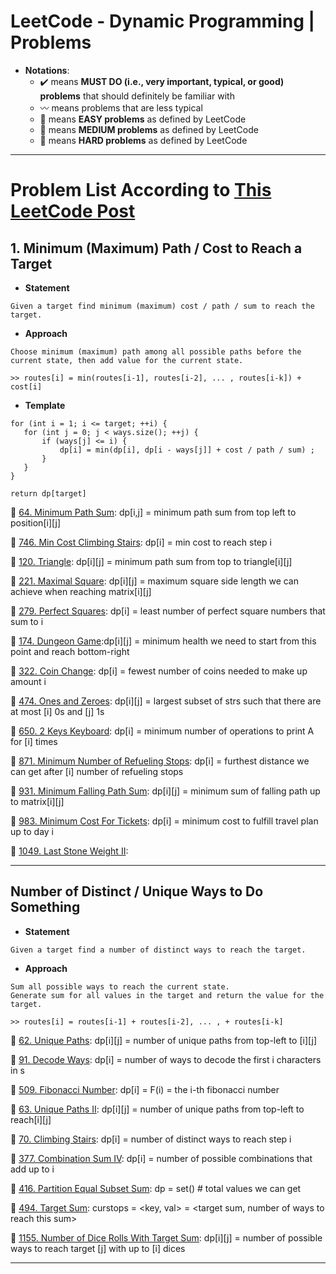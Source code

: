 # LeetCode - Dynamic Programming | Problems
* **Notations**: 
  * :heavy_check_mark: means **MUST DO (i.e., very important, typical, or good) problems** that should definitely be familiar with
  * :wavy_dash: means problems that are less typical
  * :green_book: means **EASY problems** as defined by LeetCode
  * :orange_book: means **MEDIUM problems** as defined by LeetCode
  * :closed_book: means **HARD problems** as defined by LeetCode

---
# Problem List According to [This LeetCode Post](https://leetcode.com/discuss/general-discussion/458695/dynamic-programming-patterns)
## 1. Minimum (Maximum) Path / Cost to Reach a Target

- **Statement**

```
Given a target find minimum (maximum) cost / path / sum to reach the target.
```

- **Approach**

```
Choose minimum (maximum) path among all possible paths before the current state, then add value for the current state.

>> routes[i] = min(routes[i-1], routes[i-2], ... , routes[i-k]) + cost[i]
```

- **Template**

```
for (int i = 1; i <= target; ++i) {
   for (int j = 0; j < ways.size(); ++j) {
       if (ways[j] <= i) {
           dp[i] = min(dp[i], dp[i - ways[j]] + cost / path / sum) ;
       }
   }
}
 
return dp[target]
```

:orange_book: [64. Minimum Path Sum](https://leetcode.com/problems/minimum-path-sum/): dp[i,j] = minimum path sum from top left to position[i][j]

:green_book: [746. Min Cost Climbing Stairs](https://leetcode.com/problems/min-cost-climbing-stairs/): dp[i] = min cost to reach step i

:orange_book: [120. Triangle](https://leetcode.com/problems/triangle/): dp[i][j] = minimum path sum from top to triangle[i][j]

:orange_book: [221. Maximal Square](https://leetcode.com/problems/maximal-square/): dp[i][j] = maximum square side length we can achieve when reaching matrix[i][j]

:orange_book: [279. Perfect Squares](https://leetcode.com/problems/perfect-squares/): dp[i] = least number of perfect square numbers that sum to i

:closed_book: [174. Dungeon Game](https://leetcode.com/problems/dungeon-game/):dp[i][j] = minimum health we need to start from this point and reach bottom-right

:orange_book: [322. Coin Change](https://leetcode.com/problems/coin-change/): dp[i] = fewest number of coins needed to make up amount i

:orange_book: [474. Ones and Zeroes](https://leetcode.com/problems/ones-and-zeroes/): dp[i][j] = largest subset of strs such that there are at most [i] 0s and [j] 1s

:orange_book: [650. 2 Keys Keyboard](https://leetcode.com/problems/2-keys-keyboard/): dp[i] = minimum number of operations to print A for [i] times

:closed_book: [871. Minimum Number of Refueling Stops](https://leetcode.com/problems/minimum-number-of-refueling-stops/): dp[i] = furthest distance we can get after [i] number of refueling stops

:orange_book: [931. Minimum Falling Path Sum](https://leetcode.com/problems/minimum-falling-path-sum/): dp[i][j] = minimum sum of falling path up to matrix[i][j]

:orange_book: [983. Minimum Cost For Tickets](https://leetcode.com/problems/minimum-cost-for-tickets/): dp[i] = minimum cost to fulfill travel plan up to day i

:orange_book: [1049. Last Stone Weight II](https://leetcode.com/problems/last-stone-weight-ii/): 

---

## Number of Distinct / Unique Ways to Do Something

- **Statement**

```
Given a target find a number of distinct ways to reach the target.
```

- **Approach**

```
Sum all possible ways to reach the current state.
Generate sum for all values in the target and return the value for the target.

>> routes[i] = routes[i-1] + routes[i-2], ... , + routes[i-k]
```

:orange_book: [62. Unique Paths](https://leetcode.com/problems/unique-paths/): dp[i][j] = number of unique paths from top-left to [i][j]

:orange_book: [91. Decode Ways](https://leetcode.com/problems/decode-ways/): dp[i] = number of ways to decode the first i characters in s

:green_book: [509. Fibonacci Number](https://leetcode.com/problems/fibonacci-number/): dp[i] = F(i) = the i-th fibonacci number

:orange_book: [63. Unique Paths II](https://leetcode.com/problems/unique-paths-ii/): dp[i][j] = number of unique paths from top-left to reach[i][j]

:green_book: [70. Climbing Stairs](https://leetcode.com/problems/climbing-stairs/): dp[i] = number of distinct ways to reach step i

:orange_book: [377. Combination Sum IV](https://leetcode.com/problems/combination-sum-iv/): dp[i] = number of possible combinations that add up to i

:orange_book: [416. Partition Equal Subset Sum](https://leetcode.com/problems/partition-equal-subset-sum/): dp = set() # total values we can get

:orange_book: [494. Target Sum](https://leetcode.com/problems/target-sum/): curstops = <key, val> = <target sum, number of ways to reach this sum>

:orange_book: [1155. Number of Dice Rolls With Target Sum](https://leetcode.com/problems/number-of-dice-rolls-with-target-sum/): dp[i][j] = number of possible ways to reach target [j] with up to [i] dices

---
